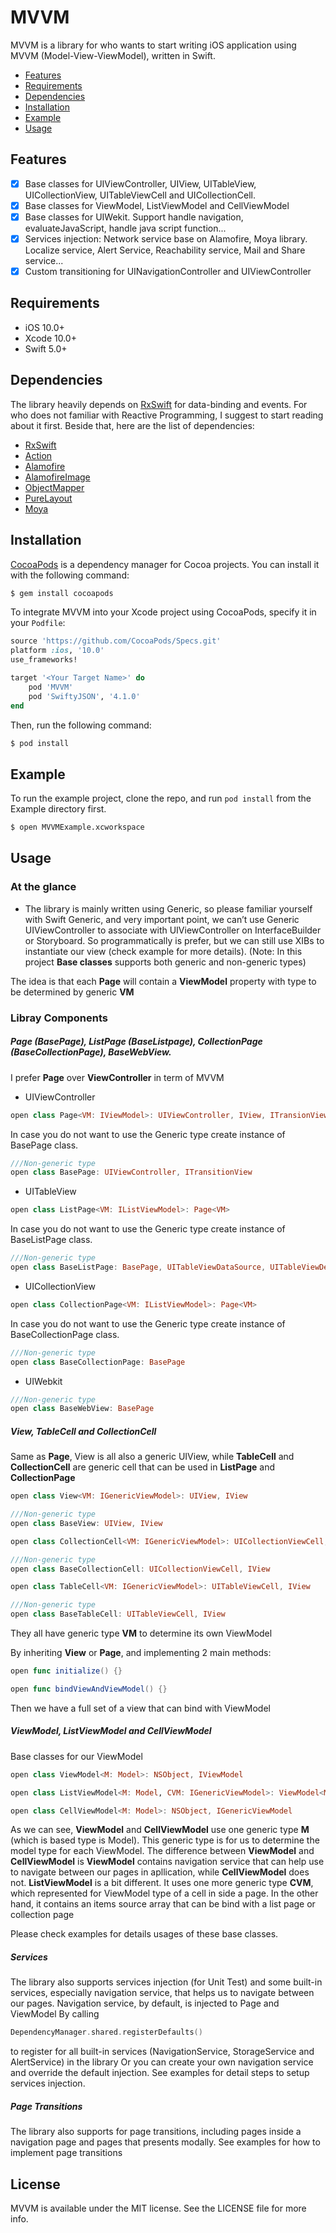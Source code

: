 # MVVM 

MVVM is a library for who wants to start writing iOS application using MVVM (Model-View-ViewModel), written in Swift.

- [Features](#features)
- [Requirements](#requirements)
- [Dependencies](#dependencies)
- [Installation](#installation)
- [Example](#example)
- [Usage](#usage)

## Features

- [x] Base classes for UIViewController,  UIView, UITableView, UICollectionView, UITableViewCell and UICollectionCell.
- [x] Base classes for ViewModel, ListViewModel and CellViewModel
- [x] Base classes for UIWekit. Support handle navigation, evaluateJavaScript, handle java script function...
- [x] Services injection: Network service base on Alamofire, Moya library. Localize service, Alert Service, Reachability service, Mail and Share service...
- [x] Custom transitioning for UINavigationController and UIViewController

## Requirements
- iOS 10.0+
- Xcode 10.0+
- Swift 5.0+

## Dependencies
The library heavily depends on [RxSwift](https://github.com/ReactiveX/RxSwift) for data-binding and events. For who does not familiar with Reactive Programming, I suggest to start reading about it first. Beside that, here are the list of dependencies:
- [RxSwift](https://github.com/ReactiveX/RxSwift)
- [Action](https://github.com/RxSwiftCommunity/Action)
- [Alamofire](https://github.com/Alamofire/Alamofire)
- [AlamofireImage](https://github.com/Alamofire/AlamofireImage)
- [ObjectMapper](https://github.com/Hearst-DD/ObjectMapper)
- [PureLayout](https://github.com/PureLayout/PureLayout)
- [Moya](https://github.com/Moya/Moya)

## Installation
[CocoaPods](https://cocoapods.org) is a dependency manager for Cocoa projects. You can install it with the following command:

```bash
$ gem install cocoapods
```

To integrate MVVM into your Xcode project using CocoaPods, specify it in your `Podfile`:

```ruby
source 'https://github.com/CocoaPods/Specs.git'
platform :ios, '10.0'
use_frameworks!

target '<Your Target Name>' do
    pod 'MVVM'
    pod 'SwiftyJSON', '4.1.0'
end
```

Then, run the following command:

```bash
$ pod install
```

## Example

To run the example project, clone the repo, and run `pod install` from the Example directory first.
```bash
$ open MVVMExample.xcworkspace
```

## Usage

### At the glance
- The library is mainly written using Generic, so please familiar yourself with Swift Generic, and very important point, we can’t use Generic UIViewController to associate with UIViewController on InterfaceBuilder or Storyboard. So programmatically is prefer, but we can still use XIBs to instantiate our view (check example for more details). (Note: In this project  **Base classes** supports both generic and non-generic types)

The idea is that each **Page** will contain a **ViewModel** property with type to be determined by generic **VM**

### Libray Components
##### Page (BasePage), ListPage (BaseListpage), CollectionPage (BaseCollectionPage), BaseWebView.
I prefer **Page** over **ViewController** in term of MVVM
* UIViewController
```swift
open class Page<VM: IViewModel>: UIViewController, IView, ITransionView 
```

In case you do not want to use the Generic type create instance of BasePage class.
```swift
///Non-generic type
open class BasePage: UIViewController, ITransitionView
```
* UITableView
```swift
open class ListPage<VM: IListViewModel>: Page<VM>
```

In case you do not want to use the Generic type create instance of BaseListPage class.
```swift
///Non-generic type
open class BaseListPage: BasePage, UITableViewDataSource, UITableViewDelegate
```
* UICollectionView
```swift
open class CollectionPage<VM: IListViewModel>: Page<VM>
```
In case you do not want to use the Generic type create instance of BaseCollectionPage class.
```swift
///Non-generic type
open class BaseCollectionPage: BasePage
```

* UIWebkit
```swift
///Non-generic type
open class BaseWebView: BasePage
```

##### View, TableCell and CollectionCell
Same as **Page**, View is all also a generic UIView, while **TableCell** and **CollectionCell** are generic cell that can be used in **ListPage** and **CollectionPage**
```swift
open class View<VM: IGenericViewModel>: UIView, IView
```

```swift
///Non-generic type
open class BaseView: UIView, IView
```

```swift
open class CollectionCell<VM: IGenericViewModel>: UICollectionViewCell, IView
```

```swift
///Non-generic type
open class BaseCollectionCell: UICollectionViewCell, IView
```

```swift
open class TableCell<VM: IGenericViewModel>: UITableViewCell, IView
```

```swift
///Non-generic type
open class BaseTableCell: UITableViewCell, IView
```

They all have generic type **VM** to determine its own ViewModel

By inheriting **View** or **Page**, and implementing 2 main methods:
```swift
open func initialize() {}

open func bindViewAndViewModel() {}
```
Then we have a full set of a view that can bind with ViewModel

##### ViewModel, ListViewModel and CellViewModel
Base classes for our ViewModel
```swift
open class ViewModel<M: Model>: NSObject, IViewModel
```
```swift
open class ListViewModel<M: Model, CVM: IGenericViewModel>: ViewModel<M>, IListViewModel
```
```swift
open class CellViewModel<M: Model>: NSObject, IGenericViewModel
```
As we can see, **ViewModel** and **CellViewModel** use one generic type **M** (which is based type is Model). This generic type is for us to determine the model type for each ViewModel. The difference between **ViewModel** and **CellViewModel** is **ViewModel** contains navigation service that can help use to navigate between our pages in apllication, while **CellViewModel** does not.
**ListViewModel** is a bit different. It uses one more generic type **CVM**, which represented for ViewModel type of a cell in side a page. In the other hand, it contains an items source array that can be bind with a list page or collection page

Please check examples for details usages of these base classes.

##### Services
The library also supports services injection (for Unit Test) and some built-in services, especially navigation service, that helps us to navigate between our pages. Navigation service, by default, is injected to Page and ViewModel
By calling
```swift
DependencyManager.shared.registerDefaults()
```
to register for all built-in services (NavigationService, StorageService and AlertService) in the library
Or you can create your own navigation service and override the default injection. See examples for detail steps to setup services injection.

##### Page Transitions
The library also supports for page transitions, including pages inside a navigation page and pages that presents modally. See examples for how to implement page transitions



## License

MVVM is available under the MIT license. See the LICENSE file for more info.
